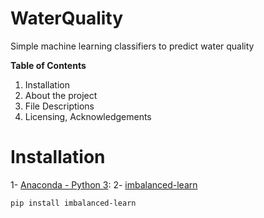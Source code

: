 # WaterQuality
  Simple machine learning classifiers to predict water quality

**Table of Contents**
  1. Installation
  2. About the project
  3. File Descriptions
  4. Licensing, Acknowledgements

# Installation
  1- [Anaconda - Python 3](https://www.anaconda.com/products/individual):
  2- [imbalanced-learn](https://imbalanced-learn.org/stable/)
    
    pip install imbalanced-learn
    
